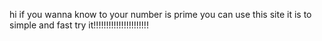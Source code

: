 hi 
if you wanna know to your number is prime you can use this site
it is to simple and fast
try it!!!!!!!!!!!!!!!!!!!!!!
